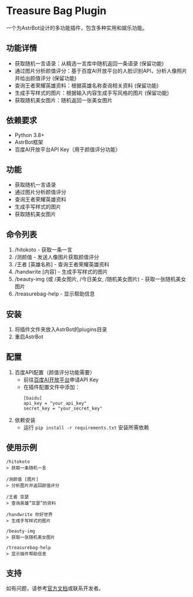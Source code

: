 # Treasure Bag Plugin

一个为AstrBot设计的多功能插件，包含多种实用和娱乐功能。

## 功能详情
- 获取随机一言语录：从精选一言库中随机返回一条语录 (保留功能)
- 通过图片分析颜值评分：基于百度AI开放平台的人脸识别API，分析人像照片并给出颜值评分 (保留功能)
- 查询王者荣耀英雄资料：根据英雄名称查询相关资料 (保留功能)
- 生成手写样式的图片：根据输入内容生成手写风格的图片 (保留功能)
- 获取随机美女图片：随机返回一张美女图片

## 依赖要求
- Python 3.8+
- AstrBot框架
- 百度AI开放平台API Key（用于颜值评分功能）

## 功能
- 获取随机一言语录
- 通过图片分析颜值评分
- 查询王者荣耀英雄资料
- 生成手写样式的图片
- 获取随机美女图片

## 命令列表
1. /hitokoto - 获取一条一言
2. /测颜值 - 发送人像图片获取颜值评分
3. /王者 [英雄名称] - 查询王者荣耀英雄资料
4. /handwrite [内容] - 生成手写样式的图片
5. /beauty-img (或 /美女图片, /今日美女, /随机美女图片) - 获取一张随机美女图片
6. /treasurebag-help - 显示帮助信息

## 安装
1. 将插件文件夹放入AstrBot的plugins目录
2. 重启AstrBot

## 配置
1. 百度API配置（颜值评分功能需要）
   - 前往[百度AI开放平台](https://ai.baidu.com/)申请API Key
   - 在插件配置文件中添加：
     ```
     [baidu]
     api_key = "your_api_key"
     secret_key = "your_secret_key"
     ```
2. 依赖安装
   - 运行 `pip install -r requirements.txt` 安装所需依赖

## 使用示例
```
/hitokoto
> 获取一条随机一言

/测颜值 [图片]
> 分析图片并返回颜值评分

/王者 亚瑟
> 查询英雄“亚瑟”的资料

/handwrite 你好世界
> 生成手写样式的图片

/beauty-img
> 获取一张随机美女图片

/treasurebag-help
> 显示插件帮助信息
```

## 支持
如有问题，请参考[官方文档](https://astrbot.app)或联系开发者。
